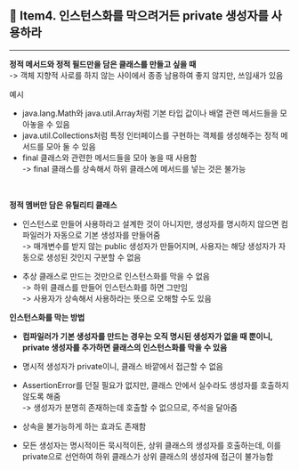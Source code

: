 ## 📖 Item4. 인스턴스화를 막으려거든 private 생성자를 사용하라

---

**정적 메서드와 정적 필드만을 담은 클래스를 만들고 싶을 때** <br/>
-> 객체 지향적 사로를 하지 않는 사이에서 종종 남용하여 좋지 않지만, 쓰임새가 있음

예시 
- java.lang.Math와 java.util.Array처럼 기본 타입 값이나 배열 관련 메서드들을 모아놓을 수 있음
- java.util.Collections처럼 특정 인터페이스를 구현하는 객체를 생성해주는 정적 메서드를 모아 둘 수 있음
- final 클래스와 관련한 메서드들을 모아 놓을 때 사용함 <br/>
-> final 클래스를 상속해서 하위 클래스에 메서드를 넣는 것은 불가능
<br/>

**정적 멤버만 담은 유틸리티 클래스**
- 인스턴스로 만들어 사용하라고 설계한 것이 아니지만, 생성자를 명시하지 않으면 컴파일러가 자동으로 기본 생성자를 만들어줌<br/>
-> 매개변수를 받지 않는 public 생성자가 만들어지며, 사용자는 해당 생성자가 자동으로 생성된 것인지 구분할 수 없음

- 추상 클래스로 만드는 것만으로 인스턴스화를 막을 수 없음 <br/>
-> 하위 클래스를 만들어 인스턴스화를 하면 그만임 <br/>
-> 사용자가 상속해서 사용하라는 뜻으로 오해할 수도 있음

**인스턴스화를 막는 방법**
- **컴파일러가 기본 생성자를 만드는 경우는 오직 명시된 생성자가 없을 때 뿐이니, private 생성자를 추가하면 클래스의 인스턴스화를 막을 수 있음**


- 명시적 생성자가 private이니, 클래스 바깥에서 접근할 수 없음
- AssertionError를 던질 필요가 없지만, 클래스 안에서 실수라도 생성자를 호출하지 않도록 해줌 <br/>
-> 생성자가 분명히 존재하는데 호출할 수 없으므로, 주석을 달아줌
- 상속을 불가능하게 하는 효과도 존재함
- 모든 생성자는 명시적이든 묵시적이든, 상위 클래스의 생성자를 호출하는데, 이를 private으로 선언하여 하위 클래스가 상위 클래스의 생성자에 접근이 불가능함

